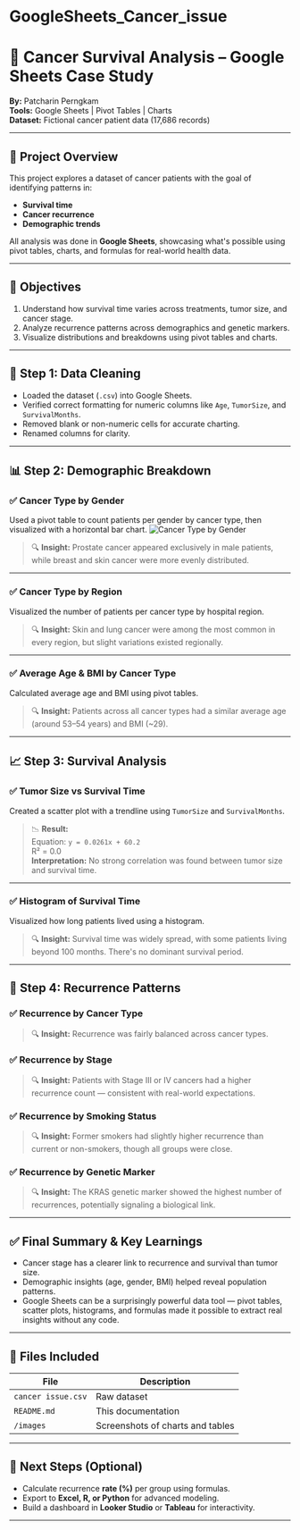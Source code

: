 # GoogleSheets_Cancer_issue

# 🧬 Cancer Survival Analysis – Google Sheets Case Study  
**By:** Patcharin Perngkam  
**Tools:** Google Sheets | Pivot Tables | Charts  
**Dataset:** Fictional cancer patient data (17,686 records)

---

## 📌 Project Overview

This project explores a dataset of cancer patients with the goal of identifying patterns in:
- **Survival time**
- **Cancer recurrence**
- **Demographic trends**

All analysis was done in **Google Sheets**, showcasing what's possible using pivot tables, charts, and formulas for real-world health data.

---

## 🎯 Objectives

1. Understand how survival time varies across treatments, tumor size, and cancer stage.
2. Analyze recurrence patterns across demographics and genetic markers.
3. Visualize distributions and breakdowns using pivot tables and charts.

---

## 🧼 Step 1: Data Cleaning

- Loaded the dataset (`.csv`) into Google Sheets.
- Verified correct formatting for numeric columns like `Age`, `TumorSize`, and `SurvivalMonths`.
- Removed blank or non-numeric cells for accurate charting.
- Renamed columns for clarity.

---

## 📊 Step 2: Demographic Breakdown

### ✅ Cancer Type by Gender

Used a pivot table to count patients per gender by cancer type, then visualized with a horizontal bar chart.
![Cancer Type by Gender](/Users/pp/Desktop/images/Cancer_Gender.png)

> 🔍 **Insight:** Prostate cancer appeared exclusively in male patients, while breast and skin cancer were more evenly distributed.

---

### ✅ Cancer Type by Region

Visualized the number of patients per cancer type by hospital region.

> 🔍 **Insight:** Skin and lung cancer were among the most common in every region, but slight variations existed regionally.

---

### ✅ Average Age & BMI by Cancer Type

Calculated average age and BMI using pivot tables.

> 🔍 **Insight:** Patients across all cancer types had a similar average age (around 53–54 years) and BMI (~29).

---

## 📈 Step 3: Survival Analysis

### ✅ Tumor Size vs Survival Time

Created a scatter plot with a trendline using `TumorSize` and `SurvivalMonths`.

> 📉 **Result:**  
> Equation: `y = 0.0261x + 60.2`  
> R² = 0.0  
> **Interpretation:** No strong correlation was found between tumor size and survival time.

---

### ✅ Histogram of Survival Time

Visualized how long patients lived using a histogram.

> 🔍 **Insight:** Survival time was widely spread, with some patients living beyond 100 months. There's no dominant survival period.

---

## 🔁 Step 4: Recurrence Patterns

### ✅ Recurrence by Cancer Type

> 🔍 **Insight:** Recurrence was fairly balanced across cancer types.

### ✅ Recurrence by Stage

> 🔍 **Insight:** Patients with Stage III or IV cancers had a higher recurrence count — consistent with real-world expectations.

### ✅ Recurrence by Smoking Status

> 🔍 **Insight:** Former smokers had slightly higher recurrence than current or non-smokers, though all groups were close.

### ✅ Recurrence by Genetic Marker

> 🔍 **Insight:** The KRAS genetic marker showed the highest number of recurrences, potentially signaling a biological link.

---

## ✅ Final Summary & Key Learnings

- Cancer stage has a clearer link to recurrence and survival than tumor size.
- Demographic insights (age, gender, BMI) helped reveal population patterns.
- Google Sheets can be a surprisingly powerful data tool — pivot tables, scatter plots, histograms, and formulas made it possible to extract real insights without any code.

---

## 📎 Files Included

| File | Description |
|------|-------------|
| `cancer issue.csv` | Raw dataset |
| `README.md` | This documentation |
| `/images` | Screenshots of charts and tables |

---

## 🚀 Next Steps (Optional)

- Calculate recurrence **rate (%)** per group using formulas.
- Export to **Excel, R, or Python** for advanced modeling.
- Build a dashboard in **Looker Studio** or **Tableau** for interactivity.

---
